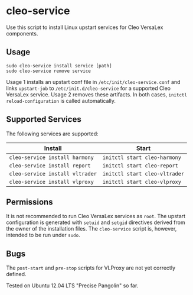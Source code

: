 # cleo-service

Use this script to install Linux upstart services for Cleo VersaLex components.

## Usage

```
sudo cleo-service install service [path]
sudo cleo-service remove service
```

Usage 1 installs an upstart conf file in `/etc/init/cleo-service.conf` and links `upstart-job` to `/etc/init.d/cleo-service` for a supported Cleo VersaLex service.  Usage 2 removes these artifacts.  In both cases, `initctl reload-configuration` is called automatically.

## Supported Services

The following services are supported:

| Install | Start |
|---------|-------|
| `cleo-service install harmony`  | `initctl start cleo-harmony`  |
| `cleo-service install report`   | `initctl start cleo-report`   |
| `cleo-service install vltrader` | `initctl start cleo-vltrader` |
| `cleo-service install vlproxy`  | `initctl start cleo-vlproxy`  |

## Permissions

It is not recommended to run Cleo VersaLex services as `root`.  The upstart configuration is generated with `setuid` and `setgid` directives derived from the owner of the installation files.  The `cleo-service` script is, however, intended to be run under `sudo`.

## Bugs

The `post-start` and `pre-stop` scripts for VLProxy are not yet correctly defined.

Tested on Ubuntu 12.04 LTS "Precise Pangolin" so far.
